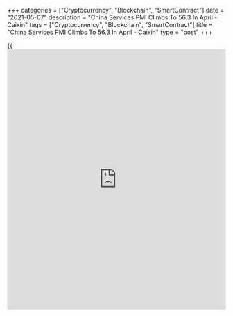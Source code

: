 +++
categories = ["Cryptocurrency", "Blockchain", "SmartContract"]
date = "2021-05-07"
description = "China Services PMI Climbs To 56.3 In April - Caixin"
tags = ["Cryptocurrency", "Blockchain", "SmartContract"]
title = "China Services PMI Climbs To 56.3 In April - Caixin"
type = "post"
+++

{{<iframe id="large-banner" src="https://www.bounty.group/#slide=23.0" width="100%" height="600" scrolling="no" style="border: 0px solid rgb(216, 221, 230); border-radius: 3px;">}}

The services sector in China continued to expand in April, and at a
faster pace, the latest survey from Caixin revealed on Friday with a
services PMI score of 56.3.

That's up from 54.3 in March, and it moves further above the boom-or-
bust line of 50 that separates expansion from contraction.

The faster upturn in [business][1] activity was linked to the successful
containment of COVID-19 and a further improvement in demand conditions.
Total new orders expanded at the fastest rate since last November and
sharply overall. The steeper rise in sales was also supported by a
renewed upturn in export work. New business from abroad rose solidly
overall, after a two-month period of decline.

Firmer demand conditions led companies to raise their staffing levels
for the second month running in April. Moreover, the rate of job
creation was the fastest recorded for five months and solid.

Looking ahead, services companies in China were strongly optimistic that
business activity would be higher than current levels in 12 months'
time.

The report also showed that the composite index moved up to 54.7 from
53.1 in March.

For comments and feedback [contact](https://www.playgroundfx.com/contact/): editorial@rtt[news](https://www.letsplayfx.com/blog/forex-news-website/).com

[Economic News][2]

 **What parts of the world are seeing the best (and worst) economic
performances lately? Click[here][3] to check out our [Econ Scorecard][3]
and find out! See up-to-the-moment [ranking](https://www.playgroundfx.com/blog/crypto-exchange-ranking/)s for the best and worst
performers in [GDP][4], [unemployment rate][5], [inflation][6] and much
more.**

   1. www.rtt[news](https://www.letsplayfx.com/blog/forex-news-website/).com/Content/Business.aspx
   2. www.rtt[news](https://www.letsplayfx.com/blog/forex-news-website/).com/Content/EconomicNews.aspx
   3. www.rtt[news](https://www.letsplayfx.com/blog/forex-news-website/).com/economic-scorecard/world-rank/unemployment-rate/highest-performance.aspx
   4. www.rtt[news](https://www.letsplayfx.com/blog/forex-news-website/).com/economic-scorecard/world-rank/GDP/highest-performance.aspx
   5. www.rtt[news](https://www.letsplayfx.com/blog/forex-news-website/).com/economic-scorecard/world-rank/unemployment-rate/lowest-performance.aspx
   6. www.rtt[news](https://www.letsplayfx.com/blog/forex-news-website/).com/economic-scorecard/world-rank/CPI/highest-performance.aspx